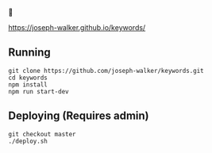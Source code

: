 🔑

https://joseph-walker.github.io/keywords/

## Running
```
git clone https://github.com/joseph-walker/keywords.git
cd keywords
npm install
npm run start-dev
```

## Deploying (Requires admin)
```
git checkout master
./deploy.sh
```
